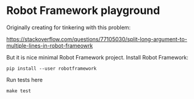 # Robot Framework playground

Originally creating for tinkering with this problem:

https://stackoverflow.com/questions/77105030/split-long-argument-to-multiple-lines-in-robot-frameowrk

But it is nice minimal Robot Framework project. Install Robot Framework:

```
pip install --user robotframework
```

Run tests here

```
make test
```
